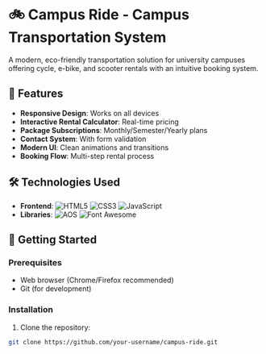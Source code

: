 # 🚲 Campus Ride - Campus Transportation System



A modern, eco-friendly transportation solution for university campuses offering cycle, e-bike, and scooter rentals with an intuitive booking system.

## 🌟 Features

- **Responsive Design**: Works on all devices
- **Interactive Rental Calculator**: Real-time pricing
- **Package Subscriptions**: Monthly/Semester/Yearly plans
- **Contact System**: With form validation
- **Modern UI**: Clean animations and transitions
- **Booking Flow**: Multi-step rental process

## 🛠 Technologies Used

- **Frontend**:
  ![HTML5](https://img.shields.io/badge/HTML5-E34F26?style=flat&logo=html5&logoColor=white)
  ![CSS3](https://img.shields.io/badge/CSS3-1572B6?style=flat&logo=css3&logoColor=white)
  ![JavaScript](https://img.shields.io/badge/JavaScript-F7DF1E?style=flat&logo=javascript&logoColor=black)
- **Libraries**:
  ![AOS](https://img.shields.io/badge/AOS-Animation%20Library-blue)
  ![Font Awesome](https://img.shields.io/badge/Font%20Awesome-528DD7?style=flat&logo=font-awesome&logoColor=white)

## 🚀 Getting Started

### Prerequisites
- Web browser (Chrome/Firefox recommended)
- Git (for development)

### Installation
1. Clone the repository:
```bash
git clone https://github.com/your-username/campus-ride.git
